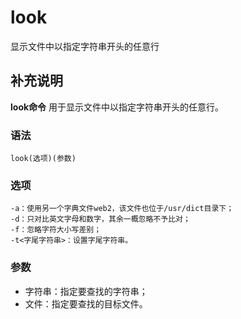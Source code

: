 look
===

显示文件中以指定字符串开头的任意行

## 补充说明

**look命令** 用于显示文件中以指定字符串开头的任意行。

### 语法  

```shell
look(选项)(参数)
```

### 选项  

```shell
-a：使用另一个字典文件web2，该文件也位于/usr/dict目录下；
-d：只对比英文字母和数字，其余一概忽略不予比对；
-f：忽略字符大小写差别；
-t<字尾字符串>：设置字尾字符串。
```

### 参数  

*   字符串：指定要查找的字符串；
*   文件：指定要查找的目标文件。


<!-- Linux命令行搜索引擎：https://jaywcjlove.github.io/linux-command/ -->